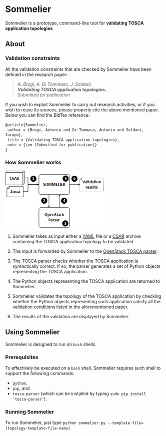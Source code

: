 # Sommelier

Sommelier is a prototype, command-line tool for **validating TOSCA application topologies**.

## About 

### Validation constraints
All the validation constraints that are checked by Sommelier have been defined in the research paper:
 > _A. Brogi, A. Di Tommaso, J. Soldani. <br>
 > **Validating TOSCA application topologies.** <br>
 > Submitted for publication_

If you wish to exploit Sommelier to carry out research activities, or if you wish to reuse its sources, please properly cite the above mentioned paper. Below you can find the BibTex reference:
```
@article{Sommelier,
 author = {Brogi, Antonio and Di~Tommaso, Antonio and Soldani, Jacopo},
 title = {Validating TOSCA application topologies},
 note = {\em [Submitted for publication]}
} 
```

### How Sommelier works

![sommelier](figs/sommelier.png)

 1.  Sommelier takes as input either a [YAML](http://yaml.org/spec/) file or a [CSAR](http://docs.oasis-open.org/tosca/TOSCA-Simple-Profile-YAML/v1.0/cos01/TOSCA-Simple-Profile-YAML-v1.0-cos01.html#_Toc461787381) archive containing the TOSCA application topology to be validated.
 
 2. The input is forwarded by Sommelier to the [OpenStack TOSCA parser](https://github.com/openstack/tosca-parser).
 
 3. The TOSCA parser checks whether the TOSCA application is syntactically correct. If so, the parser generates a set of Python objects representing the TOSCA application.

 4. The Python objects representing the TOSCA application are returned to Sommelier.
 
 5. Sommelier validates the topology of the TOSCA application by checking whether the Python objects representing such application satisfy all the validation conditions listed in the aforementioned paper.
 
 6. The results of the validation are displayed by Sommelier.
 
## Using Sommelier
Sommelier is designed to run on `bash` shells.

### Prerequisites
To effectively be executed on a `bash` shell, Sommelier requires such shell to support the following commands:
 * `python`,
 * `pip`, and
 * `tosca-parser` (which can be installed by typing `sudo pip install 'tosca-parser'`).

### Running Sommelier
To run Sommelier, just type `python sommelier.py --template-file=[topology-template-file-name]`



